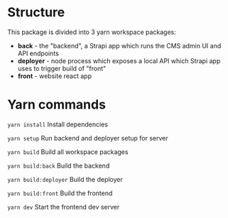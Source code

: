 # Structure

This package is divided into 3 yarn workspace packages:

- **back** - the "backend", a Strapi app which runs the CMS admin UI and API endpoints
- **deployer** - node process which exposes a local API which Strapi app uses to trigger build of "front"
- **front** - website react app

# Yarn commands

`yarn install`
Install dependencies

`yarn setup`
Run backend and deployer setup for server

`yarn build`
Build all workspace packages

`yarn build:back`
Build the backend

`yarn build:deployer`
Build the deployer

`yarn build:front`
Build the frontend

`yarn dev`
Start the frontend dev server